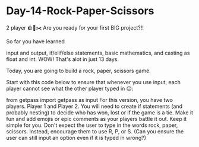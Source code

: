 # Day-14-Rock-Paper-Scissors

2 player 🪨📄✂️
Are you ready for your first BIG project?!!

So far you have learned

input and output,
if/elif/else statements,
basic mathematics,
and casting as float and int.
WOW! That's alot in just 13 days.

Today, you are going to build a rock, paper, scissors game.

Start with this code below to ensure that whenever you use input, each player cannot see what the other player typed in 😉:

from getpass import getpass as input
For this version, you have two players. Player 1 and Player 2.
You will need to create if statements (and probably nesting) to decide who has won, lost or if the game is a tie.
Make it fun and add emojis or epic comments as your players battle it out.
Keep it simple for you. Don't expect the user to type in the words rock, paper, scissors. Instead, encourage them to use R, P, or S. (Can you ensure the user can still input an option even if it is typed in wrong?)